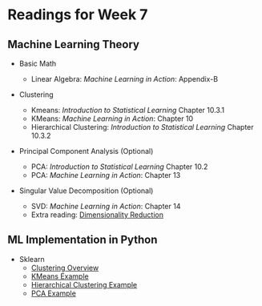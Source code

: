 # Readings for Week 7

## Machine Learning Theory

* Basic Math
	* Linear Algebra: *Machine Learning in Action*: Appendix-B

* Clustering
	* Kmeans: *Introduction to Statistical Learning* Chapter 10.3.1
	* KMeans: *Machine Learning in Action*: Chapter 10
	* Hierarchical Clustering: *Introduction to Statistical Learning* Chapter 10.3.2

* Principal Component Analysis (Optional)
	* PCA: *Introduction to Statistical Learning* Chapter 10.2
	* PCA: *Machine Learning in Action*: Chapter 13

* Singular Value Decomposition (Optional)
	* SVD: *Machine Learning in Action*: Chapter 14
	* Extra reading: [Dimensionality Reduction](http://infolab.stanford.edu/~ullman/mmds/ch11.pdf)

## ML Implementation in Python

* Sklearn
	* [Clustering Overview](http://scikit-learn.org/stable/modules/clustering.html#)
	* [KMeans Example](http://scikit-learn.org/stable/tutorial/statistical_inference/unsupervised_learning.html#k-means-clustering)
	* [Hierarchical Clustering Example](http://scikit-learn.org/stable/tutorial/statistical_inference/unsupervised_learning.html#hierarchical-agglomerative-clustering-ward)
	* [PCA Example](http://scikit-learn.org/stable/auto_examples/decomposition/plot_pca_iris.html)
